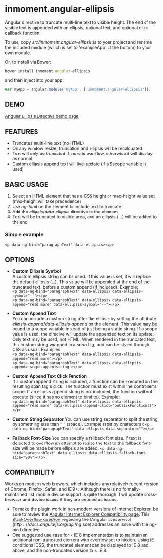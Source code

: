inmoment.angular-ellipsis
================

Angular directive to truncate multi-line text to visible height.  The end of the visible text is appended with an ellipsis, optional text, and optional click callback function.
   
To use, copy *src/inmoment.angular-ellipsis.js* to your project and rename the included module (which is set to 'exampleApp' at the bottom) to your own module.

Or, to install via Bower:
```javascript
bower install inmoment.angular-ellipsis
```
and then inject into your app:
```javascript
var myApp = angular.module('myApp', ['inmoment.angular-ellipsis']);
```

DEMO
--------
[Angular Ellipsis Directive demo page](http://dibari.github.io/angular-ellipsis.html "Angular Ellipsis Directive")

FEATURES
--------
* Truncates multi-line text (no HTML)
* On any window resize, truncation and ellipsis will be recalcuated
* Text will only be truncated if there is overflow, otherwise it will display as normal
* Custom ellipsis append text will live-update (if a $scope variable is used)

BASIC USAGE
--------
1. Select an HTML element that has a CSS height or max-height value set (max-height will take precedence)
2. Use *ng-bind* on the element to include text to truncate
3. Add the *ellipsis*/*data-ellipsis* directive to the element
4. Text will be truncated to visible area, and an ellipsis (...) will be added to the end

### Simple example
``<p data-ng-bind="paragraphText" data-ellipsis></p>``   

OPTIONS
--------
* **Custom Ellipsis Symbol**   
A custom ellipsis string can be used.  If this value is set, it will replace the default ellipsis (...).  This value will be appended at the end of the truncated text, before a custom append (if included).  Example:   
``<p data-ng-bind="paragraphText" data-ellipsis data-ellipsis-symbol="--"></p>``   
``<p data-ng-bind="paragraphText" data-ellipsis data-ellipsis-append="read more" data-ellipsis-symbol="--"></p>``   

* **Custom Append Text**   
You can include a custom string after the ellipsis by setting the attribute *ellipsis-append*/*data-ellipsis-append* on the element.  This value may be bound to a scope variable instead of just being a static string.  If a scope value is used, the direcive will update the appended text on its update.  Only text may be used, not HTML.  When rendered in the truncated text, this custom string wrapped in a *span* tag, and can be styled through CSS as usual.  Examples:   
``<p data-ng-bind="paragraphText" data-ellipsis data-ellipsis-append="read more"></p>``   
``<p data-ng-bind="paragraphText" data-ellipsis data-ellipsis-append="scope.appendString"></p>``   

* **Custom Append Text Click Function**   
If a custom append string is included, a function can be executed on the resulting span tag's click.  The function must exist within the controller's scope.  If an ellipsis append string is not included, the function will not execute (since it has no element to bind to).  Example:   
``<p data-ng-bind="paragraphText" data-ellipsis data-ellipsis-append="read more" data-ellipsis-append-click="onClickFunction()"></p>``   

* **Custom String Separator**
You can use string separator to split the string by something else than " " (space). Example (split by characters):
``<p data-ng-bind="paragraphText" data-ellipsis data-separator=""></p>``

* **Fallback Font-Size**
You can specify a fallback font size.  If text is detected to overflow an attempt to resize the text to the fallback font-size will be made before ellipsis are added.
``<p data-ng-bind="paragraphText" data-ellipsis data.ellipsis-falback-font-size="90%"></p>``

COMPATIBILITY
--------
Works on modern web browers, which includes any relatively recent version of Chrome, Firefox, Safari, and IE 9+.  Although there is no formally-maintained list, mobile device support is quite thorough.  I will update cross-browser and device issues if they are entered as issues.   
* To make the plugin work in non-modern versions of Internet Explorer, be sure to review the [Angular Internet Explorer Compatibility page](http://docs.angularjs.org/guide/ie).  This [StackOverflow question](http://stackoverflow.com/questions/18506458/sceiequirks-strict-contextual-escaping-does-not-support-internet-explorer-ve) regarding the [Angular $sce service](http://docs.angularjs.org/api/ng.$sce) addresses an issue with the ng-bind directive.   
* One suggested use case for < IE 8 implementation is to maintain an additional non-truncated element with overflow set to hidden.  Using IE conditional CSS, the truncated element can be displayed to IE 8 and above, and the non-truncated version to < IE 8.
